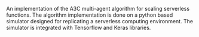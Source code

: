 An implementation of the A3C multi-agent algorithm for scaling serverless functions. The algorithm implementation is done on a python based simulator designed for replicating a serverless computing environment. The simulator is integrated with Tensorflow and Keras libraries.
 
